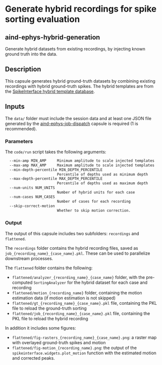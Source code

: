 # Generate hybrid recordings for spike sorting evaluation
## aind-ephys-hybrid-generation

Generate hybrid datasets from existing recordings, by injecting known ground truth into the data.

## Description

This capsule generates hybrid ground-truth datasets by combining existing recordings with hybrid ground-truth spikes. The hybrid templates are 
from the [SpikeInterface hybrid template database](https://github.com/SpikeInterface/hybrid_template_library).

## Inputs

The `data/` folder must include the session data and at least one JSON file generated by the [aind-ephys-job-dispatch](https://github.com/AllenNeuralDynamics/aind-ephys-job-dispatch) capsule is required (1 is recommended). 


### Parameters

The `code/run` script takes the following arguments:


```bash
  --min-amp MIN_AMP     Minimum amplitude to scale injected templates
  --max-amp MAX_AMP     Maximum amplitude to scale injected templates
  --min-depth-percentile MIN_DEPTH_PERCENTILE
                        Percentile of depths used as minimum depth
  --max-depth-percentile MAX_DEPTH_PERCENTILE
                        Percentile of depths used as maximum depth
  --num-units NUM_UNITS
                        Number of hybrid units for each case
  --num-cases NUM_CASES
                        Number of cases for each recording
  --skip-correct-motion
                        Whether to skip motion correction.

```

### Output

The output of this capsule includes two subfolders: `recordings` and `flattened`.

The `recordings` folder contains the hybrid recording files, saved as `job_{recording_name}_{case_name}.pkl`. These can be used to parallelize downstream processes.

The `flattened` folder contains the following:

- `flattened/analyzer_{recording_name}_{case_name}` folder, with the pre-computed `SortingAnalyzer` for the hybrid dataset for each case and recording
- `flattened/motion_{recording_name}` folder, containing the motion estimation data (if motion estimation is not skipped)
- `flattened/gt_{recording_name}_{case_name}.pkl` file, containing the PKL file to reload the ground-truth sorting
- `flattened/job_{recording_name}_{case_name}.pkl` file, containing the PKL file to reload the hybrid recording

In addition it includes some figures:
- `flattened/fig-rasters_{recording_name}_{case_name}.png`: a raster map with overlayed ground-truth spikes and motion
- `flattened/fig-motion_{recording_name}.png`: the output of the `spikeinterface.widgets.plot_motion` function with the estimated motion and corrected peaks.

